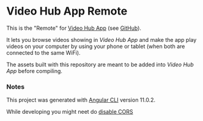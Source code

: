 # Video Hub App Remote

This is the "Remote" for [Video Hub App](https://videohubapp.com/) (see [GitHub](https://github.com/whyboris/Video-Hub-App/)).

It lets you browse videos showing in _Video Hub App_ and make the app play videos on your computer by using your phone or tablet (when both are connected to the same WiFi).

The assets built with this repository are meant to be added into _Video Hub App_ before compiling.

### Notes

This project was generated with [Angular CLI](https://github.com/angular/angular-cli) version 11.0.2.

While developing you might neet do [disable CORS](https://chrome.google.com/webstore/detail/allow-cors-access-control/lhobafahddgcelffkeicbaginigeejlf)
